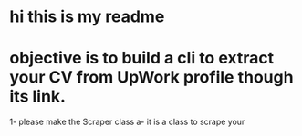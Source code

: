 # hi this is my readme
# objective is to build a cli to extract your CV from UpWork profile though its link.
1- please make the Scraper class
  a- it is a class to scrape your
